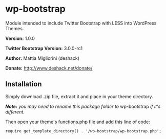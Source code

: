 wp-bootstrap
============

Module intended to include Twitter Bootstrap with LESS into WordPress Themes.

**Version:** 1.0.0

**Twitter Bootstrap Version:** 3.0.0-rc1

**Author:** Mattia Migliorini (deshack)

**Donate:** http://www.deshack.net/donate/

Installation
------------

Simply download .zip file, extract it and place in your theme directory.

_**Note:** you may need to rename this package folder to_ wp-bootstrap _if it's different._

Then open your theme's functions.php file and add this line of code:

    require get_template_directory() . '/wp-bootstrap/wp-bootstrap.php';


